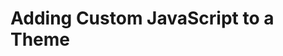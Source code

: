 # Adding Custom JavaScript to a Theme

<!-- Beyond simple styling, pages across a platform often need to have JavaScript functions and components added to create a great user experience. Developers may need to add both global JavaScript as well as specific JavaScript components or applications. The Theme is the context in which global JavaScript can be added for each site page.

<figure>
  <img src="../images/coding.png" style="max-height: 18%" />
</figure>

## JavaScript on the Livingstone Platform {#livingstone}

Kaito needs to create a custom sign-in modal and add some JavaScript to the top search for every page on the different Livingstone Hotels & Resorts sites. He will do this by implementing JavaScript in a theme similar to how he added custom CSS. For the remaining JavaScript needs, he can use the Bundle Generator to create JavaScript modules.

## Global JavaScript {#globaljs}

Just like the HTML and CSS, the theme also controls the JavaScript that gets loaded for every single site page when the theme is applied. If there are functions that need to be defined or functions that should be available globally, they should be added to the theme.

<div class="key-point">
Key Point: <br />
To add custom global JavaScript to a theme, include it in the <code>main.js</code> file in the theme src.
</div>

<figure>
	<img src="../images/main-js.png" style="max-height: 100%" />
	<figcaption style="font-size: x-small">Fig.1 Main JS in a theme</figcaption>
</figure>

The base `main.js` file has three callbacks that can be used for different functions:
* **AUI().ready(fn)**: is executed after the HTML in the page finishes loading (minus loading any portlets via AJAX)
* **Liferay.Portlet.ready(fn)**: is executed for each of a page’s portlets, after each portlet loads. This callback receives two parameters:
	* _portletId_: the current portlet's id
	* _node_: the Alloy Node object of the current portlet
* **Liferay.on(fn)**: is executed after everything else (including AJAX portlets) finishes loading

If a developer wanted to add a button next to the password field that users could click to show their password when typing, they could add their code to one of these callbacks. 

Here is what it would look like to write the above example within the `AUI().ready` callback using basic JavaScript:
```javaScript
AUI().ready(
	`liferay-sign-in-modal`,
	function(A) {
		/* this is the password input field */
		var password = target.previousElementSibling;

		( 'password' == password.getAttribute('type') ) ? 
		password.setAttribute('type', 'text') : password.
		setAttribute('type', 'password');

		target.textContent = ( 'Hide' == target.textContent ) ? 'Show' : 'Hide';

		putCursorAtEnd(password);
	}
);
```

This is used to make the password visible `(type, text)` and hidden `(type, password)` at the press of a button when combined with the FreeMarker and CSS defined in a theme. 

## Using Third-Party JavaScript {#thirdjs}

Developers can also take advantage of the other JavaScript libraries included in Liferay. 

<div class="key-point">
Key Point: <br />
Liferay DXP 7.2 is compatible with additional JavaScript frameworks out-of-the-box, including:
<ul>
	<li><b>Metal.js</b> (developed by Liferay)</li>  
	<li><b>jQuery</b> (included with Liferay)</li>  
</ul>
</div>

<div class="note">
Note: Lodash was included in Liferay DXP 7.1 out-of-the-box, but is no longer included in 7.2. If you want to use Lodash in Liferay DXP 7.2, you can go to <i>Control Panel → Configuration → System Settings → Third Party</i> and set Lodash to <code>true</code>.
</div>

Developers can take advantage of the ECMAScript features with Metal.js by adding a separate `es.js` file with the ECMAScript code and include it in the `main.js` file. Similar to partials in SCSS, this better organizes the JavaScript and makes for simpler customization in the future. 

Let's say the developers wanted to add some JavaScript to the top search widget to make it more visually appealing when a user searches for content. They can create a `top_search.es.js` file in their theme's `js` folder. This file would need to import the metal dependencies necessary:

```JavaScript
import async from 'metal/src/async/async';
import core from 'metal/src/core';
import dom from 'metal-dom/src/dom';
import State from 'metal-state/src/State';
```
Then they can add their custom ECMAScript code. From here, they need to make sure their new code is read by adding a require statement in the `main.js` to run the function:
```JavaScript
require(
		'custom-theme/js/top_search.es',
		function(TopSearch) {
			new TopSearch.default();
		}
	);
```
Finally, to get all of this to read, developers can take advantage of NPM to install the dependencies needed. For this particular example, developers would need the ES2015 hook and metal, metal-dom, and metal-state dependencies, since they're explicitly imported in the `top_search.es.js` file. 

<div class="note">
	Note: For information on creating a custom gulp hook to add the ability to compile code from external frameworks to your build process, you can check out the following post: <a href="https://web.liferay.com/web/alexander.valencia/blog/-/blogs/adding-flexibility-to-your-themes-through-gulp-hooks">https://web.liferay.com/web/alexander.valencia/blog/-/blogs/adding-flexibility-to-your-themes-through-gulp-hooks</a>  
</div>

With these options, developers can add the global JavaScript they need to accomplish their goals.

<div class="summary">
<h3>Knowledge Check</h3>
Global JavaScript that will be executed on every page can be added to ____________________.
<ul>
  <li>The main.js file is the primary JavaScript file packaged in a ____________________.</li>
  <li>Metal.js and jQuery are included by default with Liferay, but any front-end ____________________ can be used when writing your JavaScript.</li>
  <li>JavaScript can be organized in a more ____________________ way by requiring other JS files in the main.js.</li>
</ul>
</div> -->
